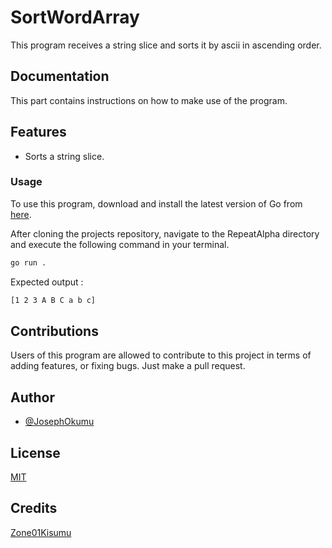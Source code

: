 
# SortWordArray

This program receives a string slice and sorts it by ascii in ascending order.

## Documentation

This part contains instructions on how to make use of the program.

## Features

- Sorts a string slice.


### Usage

To use this program, download and install the latest version of Go from [here](https://go.dev/doc/install).

After cloning the projects repository, navigate to the RepeatAlpha directory and execute the following command in your terminal.
```bash
go run . 

```
Expected output :
```bash
[1 2 3 A B C a b c]
```

## Contributions
Users of this program are allowed to contribute to this project in terms of adding features, or fixing bugs. Just make a pull request.

## Author

- [@JosephOkumu](https://github.com/JosephOkumu)


## License

[MIT](https://choosealicense.com/licenses/mit/)


## Credits

[Zone01Kisumu](https://zone01kisumu.ke)